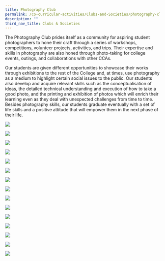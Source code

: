 ```yaml
---
title: Photography Club
permalink: /co-curricular-activities/Clubs-and-Societies/photography-club
description: ""
third_nav_title: Clubs & Societies
---
```

The Photography Club prides itself as a community for aspiring student photographers to hone their craft through a series of workshops, competitions, volunteer projects, activities, and trips. Their expertise and skills in photography are also honed through photo-taking for college events, outings, and collaborations with other CCAs.  
  
Our students are given different opportunities to showcase their works through exhibitions to the rest of the College and, at times, use photography as a medium to highlight certain social issues to the public. Our students also develop and acquire relevant skills such as the conceptualisation of ideas, the detailed technical understanding and execution of how to take a good photo, and the printing and exhibition of photos which will enrich their learning even as they deal with unexpected challenges from time to time. Besides photography skills, our students graduate eventually with a set of life skills and a positive attitude that will empower them in the next phase of their life.

![](/images/TMJC-StudentDevelopment_CCA_PhotographyClub_01.jpeg)

![](/images/TMJC-StudentDevelopment_CCA_PhotographyClub_02.jpeg)

![](/images/TMJC-StudentDevelopment_CCA_PhotographyClub_03.jpeg)

![](/images/TMJC-StudentDevelopment_CCA_PhotographyClub_04.jpeg)

![](/images/TMJC-StudentDevelopment_CCA_PhotographyClub_05.jpeg)

![](/images/TMJC-StudentDevelopment_CCA_PhotographyClub_06.jpeg)

![](/images/TMJC-StudentDevelopment_CCA_PhotographyClub_07.jpeg)

![](/images/TMJC-StudentDevelopment_CCA_PhotographyClub_08.jpeg)

![](/images/TMJC-StudentDevelopment_CCA_PhotographyClub_09.jpeg)

![](/images/TMJC-StudentDevelopment_CCA_PhotographyClub_10.jpeg)

![](/images/TMJC-StudentDevelopment_CCA_PhotographyClub_11.jpeg)

![](/images/TMJC-StudentDevelopment_CCA_PhotographyClub_12.jpeg)

![](/images/TMJC-StudentDevelopment_CCA_PhotographyClub_13.jpeg)

![](/images/TMJC-StudentDevelopment_CCA_PhotographyClub_14.jpeg)

![](/images/TMJC-StudentDevelopment_CCA_PhotographyClub_15.jpeg)